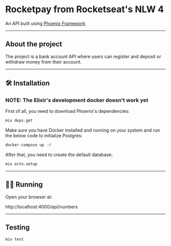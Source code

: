 # Rocketpay from Rocketseat's NLW 4

An API built using [Phoenix Framework](https://www.phoenixframework.org/)

---

## About the project

The project is a bank account API where users can register and deposit or withdraw money from their account.

--- 

## 🛠 Installation

### NOTE: The Elixir's development docker doesn't work yet

First of all, you need to download Phoenix's dependencies:

```bash
mix deps.get
```

Make sure you have Docker installed and running on your system and run the below code to initialize Postgres:

```bash
docker-compose up -d
```

After that, you need to create the default database:

```bash
mix ecto.setup
```

---

## 🏃‍♂️ Running

Open your browser at:

http://localhost:4000/api/numbers

---

## Testing

```bash
mix test
```